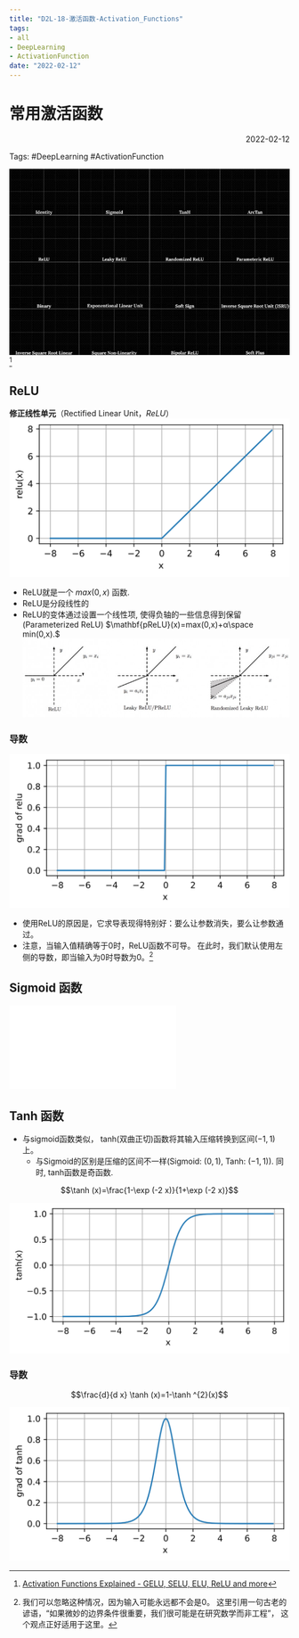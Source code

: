 ```yaml
---
title: "D2L-18-激活函数-Activation_Functions"
tags:
- all
- DeepLearning
- ActivationFunction
date: "2022-02-12"
---
```

# 常用激活函数

<div align="right"> 2022-02-12</div>

Tags: #DeepLearning #ActivationFunction 

![](notes/2022/2022.2/assets/img_2022-10-15-2.gif)[^2]

## ReLU
**修正线性单元**（Rectified Linear Unit，_ReLU_）
![](notes/2022/2022.2/assets/ReLU.svg)
- ReLU就是一个 $max(0,x)$ 函数.
- ReLU是分段线性的
- ReLU的变体通过设置一个线性项, 使得负轴的一些信息得到保留(Parameterized ReLU)
	$\mathbf{pReLU}(x)=max(0,x)+α\space min(0,x).$
	![](notes/2022/2022.2/assets/Pasted%20image%2020220212160706.png)

### 导数
![](notes/2022/2022.2/assets/Derivative_of_ReLU.svg)
- 使用ReLU的原因是，它求导表现得特别好：要么让参数消失，要么让参数通过。
- 注意，当输入值精确等于0时，ReLU函数不可导。 在此时，我们默认使用左侧的导数，即当输入为0时导数为0。[^1]

## Sigmoid 函数
![Sigmoid_Function](notes/2021/2021.8/Sigmoid_Function.md)

## Tanh 函数
- 与sigmoid函数类似， tanh(双曲正切)函数将其输入压缩转换到区间$(-1, 1)$上。
	- 与Sigmoid的区别是压缩的区间不一样(Sigmoid: $(0,1)$, Tanh: $(-1,1)$). 同时, tanh函数是奇函数.

$$\tanh (x)=\frac{1-\exp (-2 x)}{1+\exp (-2 x)}$$

![](notes/2022/2022.2/assets/Tanh.svg)
### 导数
$$\frac{d}{d x} \tanh (x)=1-\tanh ^{2}(x)$$

![](notes/2022/2022.2/assets/Derivative-of-Tanh.svg)






[^1]: 我们可以忽略这种情况，因为输入可能永远都不会是0。 这里引用一句古老的谚语，“如果微妙的边界条件很重要，我们很可能是在研究数学而非工程”， 这个观点正好适用于这里。
[^2]: [Activation Functions Explained - GELU, SELU, ELU, ReLU and more](https://mlfromscratch.com/activation-functions-explained/#/)